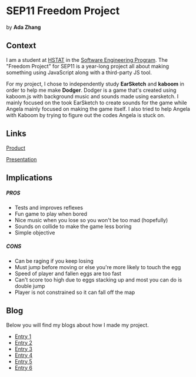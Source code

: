  # SEP11 Freedom Project
by **Ada Zhang**

## Context
I am a student at [HSTAT](https://www.hstat.org/) in the [Software Engineering Program](https://hstatsep.github.io/). The "Freedom Project" for SEP11 is a year-long project all about making something using JavaScript along with a third-party JS tool.

For my project, I chose to independently study **EarSketch** and **kaboom** in order to help me make **Dodger**. Dodger is a game that's created using kaboom.js with background music and sounds made using earsketch. I mainly focused on the took EarSketch to create sounds for the game while Angela mainly focused on making the game itself. I also tried to help Angela with Kaboom by trying to figure out the codes Angela is stuck on. 

## Links

[Product](https://github.com/angelal8336/sep11-freedom-project/blob/main/mygame/www/index.html)

[Presentation](https://angelal8336.github.io/sep11-freedom-project/mygame/www/index.html)

## Implications
##### PROS
* Tests and improves reflexes
* Fun game to play when bored
* Nice music when you lose so you won't be too mad (hopefully)
* Sounds on collide to make the game less boring
* Simple objective
##### CONS
* Can be raging if you keep losing
* Must jump before moving or else you're more likely to touch the egg
* Speed of player and fallen eggs are too fast
* Can't score too high due to eggs stacking up and most you can do is double jump
* Player is not constrained so it can fall off the map



## Blog
Below you will find my blogs about how I made my project.

* [Entry 1](blog/entry01.md)
* [Entry 2](blog/entry02.md)
* [Entry 3](blog/entry03.md)
* [Entry 4](blog/entry04.md)
* [Entry 5](blog/entry05.md)
* [Entry 6](blog/entry06.md)
